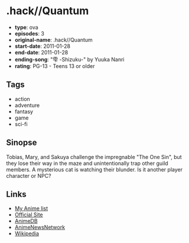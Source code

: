 # .hack//Quantum

-   **type**: ova
-   **episodes**: 3
-   **original-name**: .hack//Quantum
-   **start-date**: 2011-01-28
-   **end-date**: 2011-01-28
-   **ending-song**: "雫 -Shizuku-" by Yuuka Nanri
-   **rating**: PG-13 - Teens 13 or older

## Tags

-   action
-   adventure
-   fantasy
-   game
-   sci-fi

## Sinopse

Tobias, Mary, and Sakuya challenge the impregnable "The One Sin", but they lose their way in the maze and unintentionally trap other guild members. A mysterious cat is watching their blunder. Is it another player character or NPC? 

## Links

-   [My Anime list](https://myanimelist.net/anime/9332/hack__Quantum)
-   [Official Site](http://www.hack.channel.or.jp/quantum/)
-   [AnimeDB](http://anidb.info/perl-bin/animedb.pl?show=anime&aid=7883)
-   [AnimeNewsNetwork](http://www.animenewsnetwork.com/encyclopedia/anime.php?id=11809)
-   [Wikipedia](http://en.wikipedia.org/wiki/.hack//Quantum)

